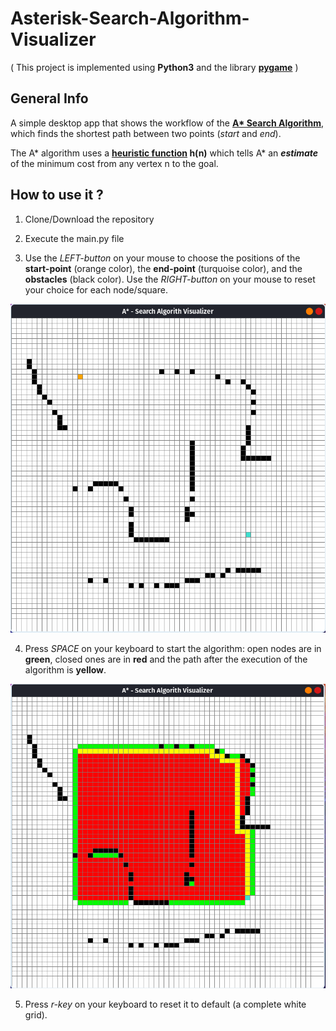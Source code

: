 # Asterisk-Search-Algorithm-Visualizer

(  This project is implemented using **Python3** and the library [**pygame**](https://www.pygame.org/news)  )

## General Info

A simple desktop app that shows the workflow of the [__A* Search Algorithm__](https://theory.stanford.edu/~amitp/GameProgramming/AStarComparison.html), which finds the shortest path between two points (_start_ and _end_).

The A* algorithm uses a **[heuristic function](https://theory.stanford.edu/~amitp/GameProgramming/Heuristics.html) h(n)** which tells A* an **_estimate_** of the minimum cost from any vertex n to the goal.

## How to use it ?

1. Clone/Download the repository

2. Execute the main.py file

3. Use the *LEFT-button* on your mouse to choose the positions of the **start-point** (orange color), the **end-point** (turquoise color), and the **obstacles** (black color).
Use the *RIGHT-button* on your mouse to reset your choice for each node/square.


![](screenshots/s1.png)


4. Press *SPACE* on your keyboard to start the algorithm: open nodes are in **green**, closed ones are in **red** and the path after the execution of the algorithm is **yellow**.


![](screenshots/s2.png)


5. Press *r-key* on your keyboard to reset it to default (a complete white grid).
